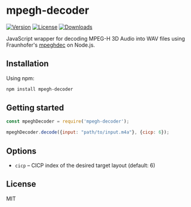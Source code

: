 # mpegh-decoder

[![Version](https://img.shields.io/npm/v/mpegh-decoder.svg)](https://www.npmjs.com/package/mpegh-decoder)
[![License](https://img.shields.io/npm/l/mpegh-decoder.svg)](https://www.npmjs.com/package/mpegh-decoder)
[![Downloads](https://img.shields.io/npm/dt/mpegh-decoder.svg)](https://www.npmjs.com/package/mpegh-decoder)

JavaScript wrapper for decoding MPEG-H 3D Audio into WAV files using Fraunhofer's [mpeghdec](https://github.com/Fraunhofer-IIS/mpeghdec) on Node.js.

## Installation

Using npm: 

```bash
npm install mpegh-decoder
```

## Getting started

```javascript
const mpeghDecoder = require('mpegh-decoder');

mpeghDecoder.decode({input: "path/to/input.m4a"}, {cicp: 6});
```

## Options

* `cicp` – CICP index of the desired target layout (default: 6)

## License

MIT
